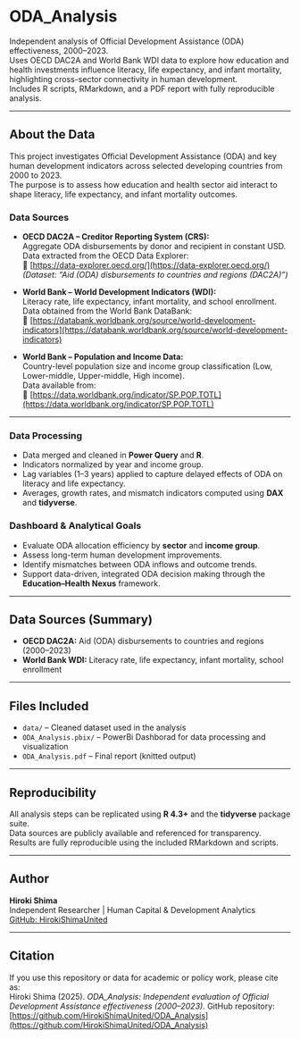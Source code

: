 # ODA_Analysis

Independent analysis of Official Development Assistance (ODA) effectiveness, 2000–2023.  
Uses OECD DAC2A and World Bank WDI data to explore how education and health investments influence literacy, life expectancy, and infant mortality, highlighting cross-sector connectivity in human development.  
Includes R scripts, RMarkdown, and a PDF report with fully reproducible analysis.

---

## About the Data
This project investigates Official Development Assistance (ODA) and key human development indicators across selected developing countries from 2000 to 2023.  
The purpose is to assess how education and health sector aid interact to shape literacy, life expectancy, and infant mortality outcomes.

### Data Sources
- **OECD DAC2A – Creditor Reporting System (CRS):**  
  Aggregate ODA disbursements by donor and recipient in constant USD.  
  Data extracted from the OECD Data Explorer:  
  🔗 [https://data-explorer.oecd.org/](https://data-explorer.oecd.org/)  
  *(Dataset: “Aid (ODA) disbursements to countries and regions (DAC2A)”)*
  
- **World Bank – World Development Indicators (WDI):**  
  Literacy rate, life expectancy, infant mortality, and school enrollment.  
  Data obtained from the World Bank DataBank:  
  🔗 [https://databank.worldbank.org/source/world-development-indicators](https://databank.worldbank.org/source/world-development-indicators)

- **World Bank – Population and Income Data:**  
  Country-level population size and income group classification (Low, Lower-middle, Upper-middle, High income).  
  Data available from:  
  🔗 [https://data.worldbank.org/indicator/SP.POP.TOTL](https://data.worldbank.org/indicator/SP.POP.TOTL)

---
### Data Processing
- Data merged and cleaned in **Power Query** and **R**.  
- Indicators normalized by year and income group.  
- Lag variables (1–3 years) applied to capture delayed effects of ODA on literacy and life expectancy.  
- Averages, growth rates, and mismatch indicators computed using **DAX** and **tidyverse**.  

### Dashboard & Analytical Goals
- Evaluate ODA allocation efficiency by **sector** and **income group**.  
- Assess long-term human development improvements.  
- Identify mismatches between ODA inflows and outcome trends.  
- Support data-driven, integrated ODA decision making through the **Education–Health Nexus** framework.

---

## Data Sources (Summary)
- **OECD DAC2A:** Aid (ODA) disbursements to countries and regions (2000–2023)  
- **World Bank WDI:** Literacy rate, life expectancy, infant mortality, school enrollment  

---

## Files Included
- `data/` – Cleaned dataset used in the analysis  
- `ODA_Analysis.pbix/` – PowerBi Dashborad for data processing and visualization   
- `ODA_Analysis.pdf` – Final report (knitted output)

---

## Reproducibility
All analysis steps can be replicated using **R 4.3+** and the **tidyverse** package suite.  
Data sources are publicly available and referenced for transparency.  
Results are fully reproducible using the included RMarkdown and scripts.

---

## Author
**Hiroki Shima**  
Independent Researcher | Human Capital & Development Analytics  
[GitHub: HirokiShimaUnited](https://github.com/HirokiShimaUnited)

---

## Citation
If you use this repository or data for academic or policy work, please cite as:  
Hiroki Shima (2025). *ODA_Analysis: Independent evaluation of Official Development Assistance effectiveness (2000–2023).* GitHub repository: [https://github.com/HirokiShimaUnited/ODA_Analysis](https://github.com/HirokiShimaUnited/ODA_Analysis)
